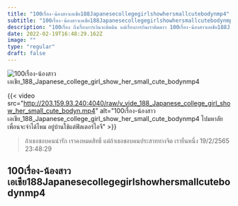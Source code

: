 ```yaml
---
title: "100เรื่อง-น้องสาวเอเชีย188Japanesecollegegirlshowhersmallcutebodynmp4"
subtitle: "100เรื่อง-น้องสาวเอเชีย188Japanesecollegegirlshowhersmallcutebodynmp4 แคปชั่นอ่อยฮาๆ สายอ่อยต้องเก็บไว้โพสต์"
description: "100เรื่อง ถึงเรื่องการเงินจะติดดิน แต่เรื่องการกินเราติดดาว 100เรื่อง-น้องสาวเอเชีย188Japanesecollegegirlshowhersmallcutebodynmp4 19/2/2565 23:48:29"
date: 2022-02-19T16:48:29.162Z
image: ""
type: "regular"
draft: false
---
```


![100เรื่อง-น้องสาวเอเชีย_188_Japanese_college_girl_show_her_small_cute_bodynmp4](http://203.159.93.240:4040/raw/v_vide_188_Japanese_college_girl_show_her_small_cute_bodyn.jpg)

{{< video src="http://203.159.93.240:4040/raw/v_vide_188_Japanese_college_girl_show_her_small_cute_bodyn.mp4" alt="100เรื่อง-น้องสาวเอเชีย_188_Japanese_college_girl_show_her_small_cute_bodynmp4 ไปมหาลัยเพื่อนจะจำได้ไหม อยู่บ้านใช้แต่ฟิลเตอร์ไอจี" >}}


> ถ้าเธอชอบคนน่ารัก เราคงหมดสิทธิ์ แต่ถ้าเธอชอบคนประสาททางจิต เรายืนหนึ่ง 19/2/2565 23:48:29

## 100เรื่อง-น้องสาวเอเชีย188Japanesecollegegirlshowhersmallcutebodynmp4
